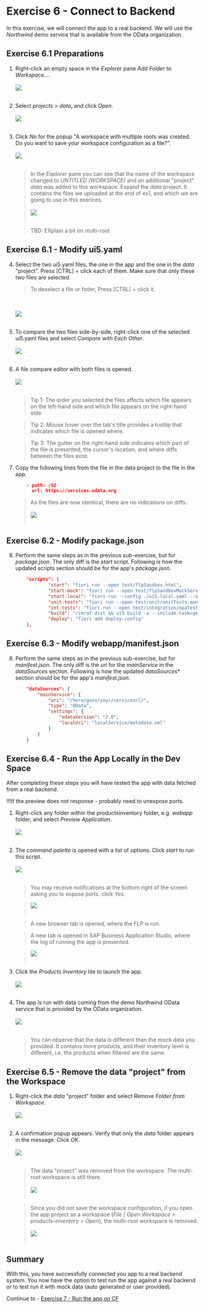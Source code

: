 # Exercise 6 - Connect to Backend

In this exercise, we will connect the app to a real backend. We will use the *Northwind* demo service that is available from the OData organization.


## Exercise 6.1 Preparations

1.	Right-click an empty space in the *Explorer* pane *Add Folder to Workspace...*.
    <br><br>![](images/2020-10_BAS_Multi-Root-1_.jpg)<br><br>

2. Select *projects > data*, and click *Open*.
    <br><br>![](images/2020-10_BAS_Multi-Root-2_.jpg)<br><br>

3. Click *No* for the popup "A workspace with multiple roots was created. Do you want to save your workspace configuration as a file?". 
    <br><br>![](images/2020-10_BAS_Multi-Root-3_.jpg)<br><br>

    >In the *Explorer* pane you can see that the name of the workspace changed to *UNTITLED (WORKSPACE)* and an additional "project" *data* was added to this workspace. Expand the *data* project. It contains the files we uploaded at the end of ex1, and which we are going to use in this exerices.
    ><br><br>![](images/2020-10_BAS_Multi-Root-4_.jpg)<br><br>

    > TBD: EXplain a bit on multi-root

## Exercise 6.1 - Modify ui5.yaml

4. Select the two ui5.yaml files, the one in the app and the one in the *data* "project". Press [CTRL] + click each of them. Make sure that only these two files are selected.
    >To deselect a file or foder, Press [CTRL] + click it.

    <br><br>![](images/2020-10_BAS_ui5-yaml_Compare-1_.jpg)<br><br>

5. To compare the two files side-by-side, right-click one of the selected ui5.yaml files and select *Compare with Each Other*.
    <br><br>![](images/2020-10_BAS_ui5-yaml_Compare-2_.jpg)<br><br>

6. A file compare editor with both files is opened.
    <br><br>![](images/2020-10_BAS_ui5-yaml_Compare-3_.jpg)<br><br>

    >Tip 1: The order you selected the files affects which file appears on the left-hand side and which file appears on the right-hand side.

    >Tip 2: Mouse hover over the tab's title provides a tooltip that indicates which file is opened where.

    >Tip 3: The gutter on the right-hand side indicates which part of the file is presented, the cursor's location, and where diffs between the files exist.

7. Copy the following lines from the file in the data project to the file in the app.
    ```json
        - path: /V2
          url: https://services.odata.org
    ```
    
    >As the files are now identical, there are no indications on diffs.
    ><br><br>![](images/2020-10_BAS_ui5-yaml_Compare-5_.jpg)<br><br>

## Exercise 6.2 - Modify package.json

8. Perform the same steps as in the previous sub-exercise, but for *package.json*. The only diff is the *start* script. Following is how the updated scripts section should be for the app's *package.json*.
    ```json
        "scripts": {
                "start": "fiori run --open test/flpSandbox.html",
                "start-mock": "fiori run --open test/flpSandboxMockServer.html",
                "start-local": "fiori run --config ./ui5-local.yaml --open test/flpSandboxMockServer.html",
                "unit-tests": "fiori run --open test/unit/unitTests.qunit.html",
                "int-tests": "fiori run --open test/integration/opaTests.qunit.html",
                "build": "rimraf dist && ui5 build -a --include-task=generateManifestBundle generateCachebusterInfo",
                "deploy": "fiori add deploy-config"
        },
    ```

## Exercise 6.3 - Modify webapp/manifest.json

8. Perform the same steps as in the previous sub-exercise, but for *manifest.json*. The only diff is the *uri* for the *mainService* in the *dataSources* section. Following is how the updated *dataSources** section should be for the app's *manifest.json*.
    ```json
		"dataSources": {
			"mainService": {
				"uri": "/here/goes/your/serviceurl/",
				"type": "OData",
				"settings": {
					"odataVersion": "2.0",
					"localUri": "localService/metadata.xml"
				}
			}
		}
    ```

## Exercise 6.4 - Run the App Locally in the Dev Space

After completing these steps you will have tested the app with data fetched from a real backend.

!!!If the preview does not response - probably need to unexpose ports.

1.	Right-click any folder within the productsinventory folder, e.g. *webapp* folder, and select *Preview Application*.
    <br><br>![](images/2020-10_BAS_Preview_Application_Start-1_.jpg)<br><br>

2.	The *command palette* is opened with a list of options. Click *start* to run this script.
    <br><br>![](images/2020-10_BAS_Preview_Application_start-2_.jpg)<br><br>

    >You may receive notifications at the bottom right of the screen asking you to expose ports. click *Yes*.

    >![](images/2020-10_BAS_Expose_Port_Notification_.jpg)<br><br>

    >A new browser tab is opened, where the FLP is run.

    >A new tab is opened in SAP Business Application Studio, where the log of running the app is presented.

    >![](images/2020-10_BAS_Preview_Application_start-3_.jpg)<br><br>


3. Click the *Products Inventory* tile to launch the app.
    <br><br>![](images/2020-10_BAS_Preview_Application_start-4_.jpg)<br><br>

4. The app is run with data coming from the demo Northwind OData service that is provided by the OData organization.
    <br><br>![](images/2020-10_BAS_Preview_Application_start-5_.jpg)<br><br>

    >You can observe that the data is different than the mock data you provided. It contains more products, and their inventory level is different, i.e. the products when filtered are the same.

## Exercise 6.5 - Remove the data "project" from the Workspace

1. Right-click the *data* "project" folder and select *Remove Folder from Workspace*.
    <br><br>![](images/2020-10_BAS_Multi-Root_Remove-1_.jpg)<br><br>

2. A confirmation popup appears. Verify that only the *data* folder appears in the message. Click *OK*.
    <br><br>![](images/2020-10_BAS_Multi-Root_Remove-2_.jpg)<br><br>

    >The data "project" was removed from the workspace. The multi-root workspace is still there.
    ><br><br>![](images/2020-10_BAS_Multi-Root_Remove-3_.jpg)<br><br>

    >Since you did not save the workspace configuration, if you open the app project as a workspace (*File | Open Workspace > products-inventory > Open*), the multi-root workspace is removed.
    ><br><br>![](images/2020-10_BAS_Multi-Root_Remove-4_.jpg)<br><br>


## Summary

With this, you have successfully connected you app to a real backend system. You now have the option to test run the app against a real backend or to test run it with mock data (auto generated or user provided).

Continue to - [Exercise 7 - Run the app on CF](../ex7/README.md)

